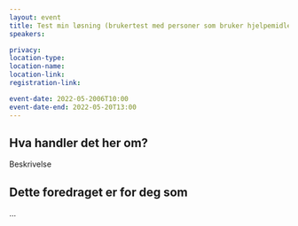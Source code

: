 ```yaml
---
layout: event
title: Test min løsning (brukertest med personer som bruker hjelpemidler)
speakers:

privacy:
location-type:
location-name:
location-link:
registration-link:

event-date: 2022-05-2006T10:00
event-date-end: 2022-05-20T13:00
---
```

## Hva handler det her om?
Beskrivelse

## Dette foredraget er for deg som
...
